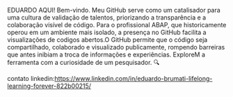 EDUARDO AQUI! Bem-vindo. Meu GitHub serve como um catalisador para uma cultura de validação de talentos,
priorizando a transparência e a colaboração visível de código. 
Para o profissional ABAP, que historicamente operou  em um ambiente mais isolado, a presença no GitHub facilita
a visualizações de codigos abertos.O GitHub permite que o código seja compartilhado, colaborado e visualizado publicamente,
 rompendo barreiras que antes inibiam a troca de informações e experiências. ExploreM a ferramenta com a curiosidade de um pesquisador. 🔍 
 

contato linkedin:https://www.linkedin.com/in/eduardo-brumati-lifelong-learning-forever-822b00215/
